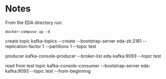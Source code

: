 # Notes


From the EDA directory run:

    docker-compose up -d

create topic
    kafka-topics --create --bootstrap-server eda-zk:2181 --replication-factor 1 --partitions 1 --topic test

producer
    kafka-console-producer --broker-list eda-kafka:9093 --topic test

read from test topic
    kafka-console-consumer --bootstrap-server eda-kafka:9093 --topic test --from-beginning